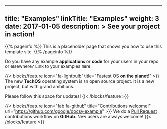 
---
title: "Examples"
linkTitle: "Examples"
weight: 3
date: 2017-01-05
description: >
  See your project in action!
---

{{% pageinfo %}}
This is a placeholder page that shows you how to use this template site.
{{% /pageinfo %}}

Do you have any example **applications** or **code** for your users in your repo or elsewhere? Link to your examples here.

{{< blocks/feature icon="fa-lightbulb" title="Fastest OS **on the planet**!" >}}
The new **TechOS** operating system is an open source project. It is a new project, but with grand ambitions.

Please follow this space for updates!
{{< /blocks/feature >}}

{{< blocks/feature icon="fab fa-github" title="Contributions welcome!" url="https://github.com/google/docsy-example" >}}
We do a [Pull Request](https://github.com/google/docsy-example/pulls) contributions workflow on **GitHub**. New users are always welcome!
{{< /blocks/feature >}}
